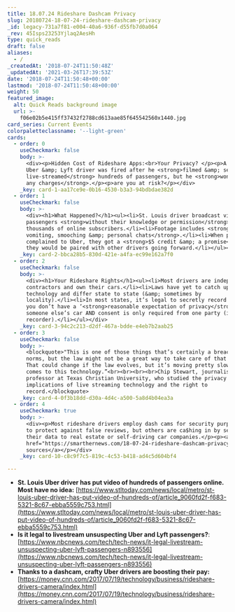 ```yaml
---
title: 18.07.24 Rideshare Dashcam Privacy
slug: 20180724-18-07-24-rideshare-dashcam-privacy
_id: legacy-731a7f81-e004-40a6-936f-d55fb7d0a064
_rev: 45Isps23253Yjlaq2AesHh
type: quick_reads
draft: false
aliases:
  - /
_createdAt: '2018-07-24T11:50:48Z'
_updatedAt: '2021-03-26T17:39:53Z'
date: '2018-07-24T11:50:48+00:00'
lastmod: '2018-07-24T11:50:48+00:00'
weight: 50
featured_image:
  alt: Quick Reads background image
  url: >-
    f06e02b5e415ff37432f2788cd613aae85f645542560x1440.jpg
card_series: Current Events
colorpaletteclassname: '--light-green'
cards:
  - order: 0
    useCheckmark: false
    body: >-
      <div><p>Hidden Cost of Rideshare Apps:<br>Your Privacy? </p><p>A St. Louis
      Uber &amp; Lyft driver was fired after he <strong>filmed &amp; secretly
      live-streamed</strong> hundreds of passengers, but he <strong>won’t face
      any charges</strong>.</p><p>are you at risk?</p></div>
    _key: card-1-aa17ce9e-0b16-4530-b3a3-94bdbdae382d
  - order: 1
    useCheckmark: false
    body: >-
      <div><h1>What Happened?</h1><ul><li>St. Louis driver broadcast videos of
      passengers <strong>without their knowledge or permission</strong> to his
      thousands of online subscribers.</li><li>Footage includes <strong>kids,
      vomiting, smooching &amp; personal chats</strong>.</li><li>When passengers
      complained to Uber, they got a <strong>$5 credit &amp; a promise</strong>
      they would be paired with other drivers going forward.</li></ul></div>
    _key: card-2-bbca28b5-830d-421e-a4fa-ec99e162a7f0
  - order: 2
    useCheckmark: false
    body: >-
      <div><h1>Your Rideshare Rights</h1><ul><li>Most drivers are independent
      contractors and own their cars.</li><li>Laws have yet to catch up with
      technology and differ state to state (&amp; sometimes by
      locality).</li><li>In most states, it’s legal to secretly record you b/c
      you don’t have a ‘<strong>reasonable expectation of privacy</strong>’ in
      someone else’s car AND consent is only required from one party (ie: the
      recorder).</li></ul></div>
    _key: card-3-94c2c213-d2df-467a-bdde-e4eb7b2aab25
  - order: 3
    useCheckmark: false
    body: >-
      <blockquote>"This is one of those things that’s certainly a breach of our
      norms, but the law might not be a great way to take care of that yet….
      That could change if the law evolves, but it’s moving pretty slow when it
      comes to this technology.”<br><br><br><br>Chip Stewart, journalism
      professor at Texas Christian University, who studied the privacy
      implications of live streaming technology and the right to
      record.</blockquote>
    _key: card-4-0f3b18dd-d30a-4d4c-a500-5a8d4b04ea3a
  - order: 4
    useCheckmark: true
    body: >-
      <div><p>Most rideshare drivers employ dash cams for security purposes and
      to protect against false reviews, but others are ca$hing in by selling
      their data to real estate or self-driving car companies.</p><p><a
      href="https://smarthernews.com/18-07-24-rideshare-dashcam-privacy/">view
      sources</a></p></div>
    _key: card-10-c8c9f7c5-819c-4c53-b418-ad4c5d604bf4

---
```

* **St. Louis Uber driver has put video of hundreds of passengers online. Most have no idea:** [https://www.stltoday.com/news/local/metro/st-louis-uber-driver-has-put-video-of-hundreds-of/article_9060fd2f-f683-5321-8c67-ebba5559c753.html](https://www.stltoday.com/news/local/metro/st-louis-uber-driver-has-put-video-of-hundreds-of/article_9060fd2f-f683-5321-8c67-ebba5559c753.html)
* **Is it legal to livestream unsuspecting Uber and Lyft passengers?**:  
[https://www.nbcnews.com/tech/tech-news/it-legal-livestream-unsuspecting-uber-lyft-passengers-n893556](https://www.nbcnews.com/tech/tech-news/it-legal-livestream-unsuspecting-uber-lyft-passengers-n893556)
* **Thanks to a dashcam, crafty Uber drivers are boosting their pay:** [https://money.cnn.com/2017/07/19/technology/business/rideshare-drivers-camera/index.html](https://money.cnn.com/2017/07/19/technology/business/rideshare-drivers-camera/index.html)